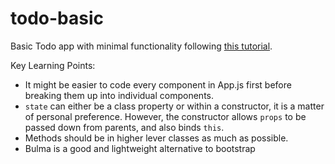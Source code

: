 # todo-basic

Basic Todo app with minimal functionality following [this tutorial](https://medium.com/javascript-in-plain-english/build-a-simple-todo-app-with-react-561579b39ad1).

Key Learning Points:
- It might be easier to code every component in App.js first before breaking them up into individual components.
- `state` can either be a class property or within a constructor, it is a matter of personal preference. However, the constructor allows `props` to be passed down from parents, and also binds `this`.
- Methods should be in higher lever classes as much as possible.
- Bulma is a good and lightweight alternative to bootstrap
